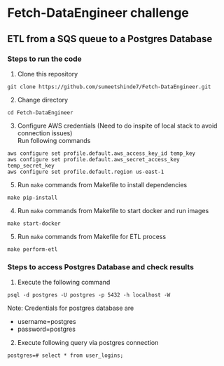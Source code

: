 # Fetch-DataEngineer challenge

## ETL from a SQS queue to a Postgres Database

### Steps to run the code
1. Clone this repository
  ```
  git clone https://github.com/sumeetshinde7/Fetch-DataEngineer.git
  ```
2. Change directory
  ```
  cd Fetch-DataEngineer
  ```
3. Configure AWS credentials (Need to do inspite of local stack to avoid connection issues) \
Run following commands
  ```
  aws configure set profile.default.aws_access_key_id temp_key
  aws configure set profile.default.aws_secret_access_key temp_secret_key
  aws configure set profile.default.region us-east-1
  ```
5. Run ```make``` commands from Makefile to install dependencies
  ```
  make pip-install
  ```
4. Run ```make``` commands from Makefile to start docker and run images
  ```
  make start-docker
  ```  
5. Run ```make``` commands from Makefile for ETL process
  ```
  make perform-etl
  ```

### Steps to access Postgres Database and check results
1. Execute the following command
  ```
  psql -d postgres -U postgres -p 5432 -h localhost -W
  ```
Note: Credentials for postgres database are
* username=postgres
* password=postgres
2. Execute following query via postgres connection
  ```
  postgres=# select * from user_logins;
  ```
  
